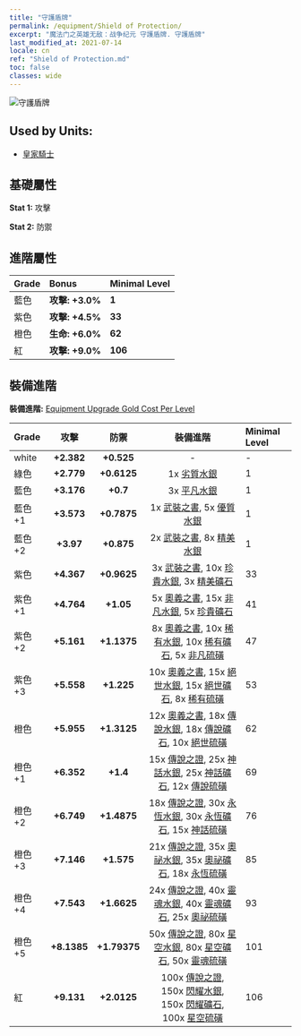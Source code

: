 ```yaml
---
title: "守護盾牌"
permalink: /equipment/Shield of Protection/
excerpt: "魔法门之英雄无敌：战争纪元 守護盾牌. 守護盾牌"
last_modified_at: 2021-07-14
locale: cn
ref: "Shield of Protection.md"
toc: false
classes: wide
---
```


  ![守護盾牌](/images/e/e_1063.png)

## Used by Units:

* [皇家騎士](/cn/units/Cavalier/) 


## 基礎屬性
 **Stat 1:** 攻擊

 **Stat 2:** 防禦

## 進階屬性

  |     Grade    |   Bonus | Minimal Level | 
  |:-------------|:--------|:--------------| 
  | 藍色 | **攻擊: +3.0%** | **1** | 
  | 紫色 | **攻擊: +4.5%** | **33** | 
  | 橙色 | **生命: +6.0%** | **62** | 
  | 紅 | **攻擊: +9.0%** | **106** | 


## 裝備進階
 **裝備進階:** [Equipment Upgrade Gold Cost Per Level](/equipment/EquipmentUpgradeCostPerLevel/) 

  |          Grade      | 攻擊 | 防禦 | 裝備進階 | Minimal Level |
  |:--------------------|:---------:|:---------:|:----------------:|:--------------|
  | white | **+2.382** | **+0.525** | - | - |
  | 綠色 | **+2.779** | **+0.6125** | 1x [劣質水銀](/cn/Items/mat_2/) | 1 |
  | 藍色 | **+3.176** | **+0.7** | 3x [平凡水銀](/cn/Items/mat_8/) | 1 |
  | 藍色 +1 | **+3.573** | **+0.7875** | 1x [武裝之書](/cn/Items/mat_18/), 5x [優質水銀](/cn/Items/mat_14/) | 1 |
  | 藍色 +2 | **+3.97** | **+0.875** | 2x [武裝之書](/cn/Items/mat_25/), 8x [精美水銀](/cn/Items/mat_21/) | 1 |
  | 紫色 | **+4.367** | **+0.9625** | 3x [武裝之書](/cn/Items/mat_32/), 10x [珍貴水銀](/cn/Items/mat_28/), 3x [精美礦石](/cn/Items/mat_19/) | 33 |
  | 紫色 +1 | **+4.764** | **+1.05** | 5x [奧義之書](/cn/Items/mat_39/), 15x [非凡水銀](/cn/Items/mat_35/), 5x [珍貴礦石](/cn/Items/mat_26/) | 41 |
  | 紫色 +2 | **+5.161** | **+1.1375** | 8x [奧義之書](/cn/Items/mat_46/), 10x [稀有水銀](/cn/Items/mat_42/), 10x [稀有礦石](/cn/Items/mat_40/), 5x [非凡硫磺](/cn/Items/mat_36/) | 47 |
  | 紫色 +3 | **+5.558** | **+1.225** | 10x [奧義之書](/cn/Items/mat_53/), 15x [絕世水銀](/cn/Items/mat_49/), 15x [絕世礦石](/cn/Items/mat_47/), 8x [稀有硫磺](/cn/Items/mat_43/) | 53 |
  | 橙色 | **+5.955** | **+1.3125** | 12x [奧義之書](/cn/Items/mat_60/), 18x [傳說水銀](/cn/Items/mat_56/), 18x [傳說礦石](/cn/Items/mat_54/), 10x [絕世硫磺](/cn/Items/mat_50/) | 62 |
  | 橙色 +1 | **+6.352** | **+1.4** | 15x [傳說之證](/cn/Items/mat_67/), 25x [神話水銀](/cn/Items/mat_63/), 25x [神話礦石](/cn/Items/mat_61/), 12x [傳說硫磺](/cn/Items/mat_57/) | 69 |
  | 橙色 +2 | **+6.749** | **+1.4875** | 18x [傳說之證](/cn/Items/mat_74/), 30x [永恆水銀](/cn/Items/mat_70/), 30x [永恆礦石](/cn/Items/mat_68/), 15x [神話硫磺](/cn/Items/mat_64/) | 76 |
  | 橙色 +3 | **+7.146** | **+1.575** | 21x [傳說之證](/cn/Items/mat_81/), 35x [奧祕水銀](/cn/Items/mat_77/), 35x [奧祕礦石](/cn/Items/mat_75/), 18x [永恆硫磺](/cn/Items/mat_71/) | 85 |
  | 橙色 +4 | **+7.543** | **+1.6625** | 24x [傳說之證](/cn/Items/mat_88/), 40x [靈魂水銀](/cn/Items/mat_84/), 40x [靈魂礦石](/cn/Items/mat_82/), 25x [奧祕硫磺](/cn/Items/mat_78/) | 93 |
  | 橙色 +5 | **+8.1385** | **+1.79375** | 50x [傳說之證](/cn/Items/mat_95/), 80x [星空水銀](/cn/Items/mat_91/), 80x [星空礦石](/cn/Items/mat_89/), 50x [靈魂硫磺](/cn/Items/mat_85/) | 101 |
  | 紅 | **+9.131** | **+2.0125** | 100x [傳說之證](/cn/Items/mat_102/), 150x [閃耀水銀](/cn/Items/mat_98/), 150x [閃耀礦石](/cn/Items/mat_96/), 100x [星空硫磺](/cn/Items/mat_92/) | 106 |

